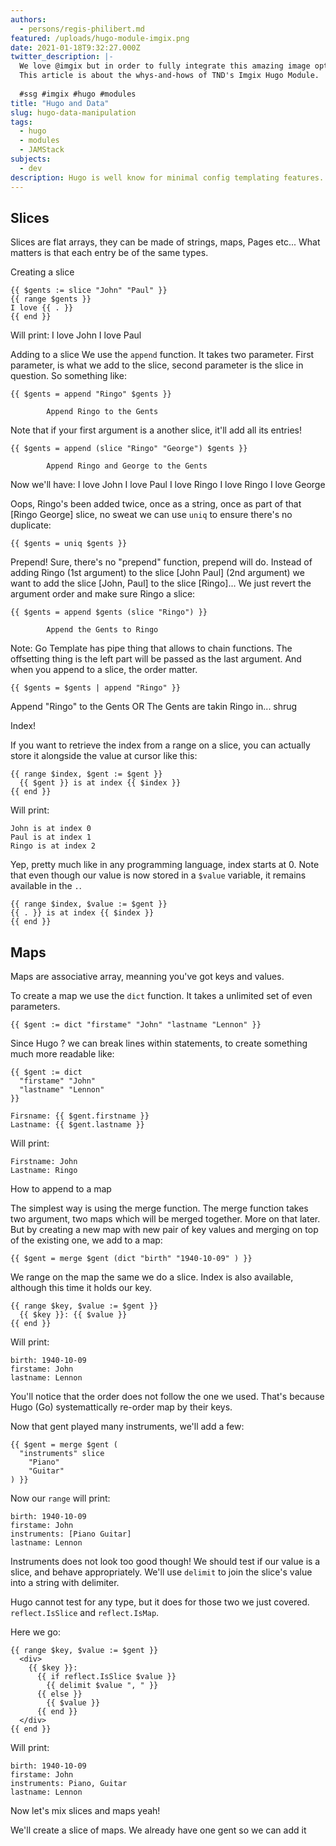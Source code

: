 ```yaml
---
authors:
  - persons/regis-philibert.md
featured: /uploads/hugo-module-imgix.png
date: 2021-01-18T9:32:27.000Z
twitter_description: |- 
  We love @imgix but in order to fully integrate this amazing image optimization service into our everyday workflow, we had to solve some problems! The solution came in the form of an open source @GoHugoIo Module! 
  This article is about the whys-and-hows of TND's Imgix Hugo Module.
  
  #ssg #imgix #hugo #modules
title: "Hugo and Data"
slug: hugo-data-manipulation
tags:
  - hugo
  - modules
  - JAMStack
subjects:
  - dev
description: Hugo is well know for minimal config templating features. But do you know it's also great at structuring and manipulation data?
---
```


## Slices

Slices are flat arrays, they can be made of strings, maps, Pages etc... What matters is that each entry be of the same types.

Creating a slice

```
{{ $gents := slice "John" "Paul" }}
{{ range $gents }}
I love {{ . }}
{{ end }}
```

Will print:
I love John
I love Paul

Adding to a slice
We use the `append` function. It takes two parameter. First parameter, is what we add to the slice, second parameter is the slice in question.
So something like:

```
{{ $gents = append "Ringo" $gents }}
```
            Append Ringo to the Gents
Note that if your first argument is a another slice, it'll add all its entries!

```
{{ $gents = append (slice "Ringo" "George") $gents }}
```
            Append Ringo and George to the Gents
Now we'll have:
I love John
I love Paul
I love Ringo
I love Ringo
I love George

Oops, Ringo's been added twice, once as a string, once as part of that [Ringo George] slice, no sweat we can use `uniq` to ensure there's no duplicate:

```
{{ $gents = uniq $gents }}
```

Prepend!
Sure, there's no "prepend" function, prepend will do. Instead of adding Ringo (1st argument) to the slice [John Paul] (2nd argument) we want to add the slice [John, Paul] to the slice [Ringo]... We just revert the argument order and make sure Ringo a slice:

```
{{ $gents = append $gents (slice "Ringo") }}
```
            Append the Gents to Ringo

Note:
Go Template has pipe thing that allows to chain functions. The offsetting thing is the left part will be passed as the last argument. And when you append to a slice, the order matter.

```
{{ $gents = $gents | append "Ringo" }}
```
  Append "Ringo" to the Gents OR
  The Gents are takin Ringo in... shrug

Index!

If you want to retrieve the index from a range on a slice, you can actually store it alongside the value at cursor like this:

```
{{ range $index, $gent := $gent }}
  {{ $gent }} is at index {{ $index }}
{{ end }}
```
Will print:
```
John is at index 0
Paul is at index 1
Ringo is at index 2
```

Yep, pretty much like in any programming language, index starts at 0. Note that even though our value is now stored in a `$value` variable, it remains available in the `.`.
```
{{ range $index, $value := $gent }}
{{ . }} is at index {{ $index }}
{{ end }}
```
## Maps

Maps are associative array, meanning you've got keys and values.

To create a map we use the `dict` function. It takes a unlimited set of even parameters.

```
{{ $gent := dict "firstame" "John" "lastname "Lennon" }}
```
Since Hugo ? we can break lines within statements, to create something much more readable like:
```
{{ $gent := dict 
  "firstame" "John"
  "lastname" "Lennon"
}}

Firsname: {{ $gent.firstname }}
Lastname: {{ $gent.lastname }}
```
Will print:
```
Firstname: John
Lastname: Ringo
```

How to append to a map

The simplest way is using the merge function. The merge function takes two argument, two maps which will be merged together. More on that later. But by creating a new map with new pair of key values and merging on top of the existing one, we add to a map:

```
{{ $gent = merge $gent (dict "birth" "1940-10-09" ) }}
```

We range on the map the same we do a slice. Index is also available, although this time it holds our key.

```
{{ range $key, $value := $gent }}
  {{ $key }}: {{ $value }}
{{ end }}
```
Will print:
```
birth: 1940-10-09
firstame: John
lastname: Lennon
```

You'll notice that the order does not follow the one we used. That's because Hugo (Go) systemattically re-order map by their keys.

Now that gent played many instruments, we'll add a few:

```
{{ $gent = merge $gent (
  "instruments" slice
    "Piano"
    "Guitar"
) }}
```

Now our `range` will print:

```
birth: 1940-10-09
firstame: John
instruments: [Piano Guitar]
lastname: Lennon
```

Instruments does not look too good though! We should test if our value is a slice, and behave appropriately. We'll use `delimit` to join the slice's value into a string with delimiter. 

Hugo cannot test for any type, but it does for those two we just covered. 
`reflect.IsSlice` and `reflect.IsMap`.

Here we go:
```
{{ range $key, $value := $gent }}
  <div>
    {{ $key }}:
      {{ if reflect.IsSlice $value }}
        {{ delimit $value ", " }}
      {{ else }}
        {{ $value }}
      {{ end }}
  </div>
{{ end }}
```
Will print:

```
birth: 1940-10-09
firstame: John
instruments: Piano, Guitar
lastname: Lennon
```

Now let's mix slices and maps yeah!

We'll create a slice of maps. We already have one gent so we can add it